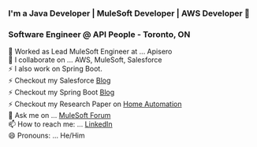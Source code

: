 ### I'm a Java Developer | MuleSoft Developer | AWS Developer  👋
### Software Engineer @ API People - Toronto, ON


🔭 Worked as Lead MuleSoft Engineer at ... Apisero <br/>
👯 I collaborate on ... AWS, MuleSoft, Salesforce<br/>
⚡ I also work on Spring Boot. <br/>
⚡ Checkout my Salesforce [Blog](https://apisero.com/create-custom-objects-in-salesforce/) <br/>
⚡ Checkout my Spring Boot [Blog](https://medium.com/@rahuldusaje) <br/>
⚡ Checkout my Research Paper on [Home Automation](https://www.ijitee.org/wp-content/uploads/papers/v8i6/E3143038519.pdf)<br/>
💬 Ask me on ... [MuleSoft Forum](https://help.mulesoft.com/s/profile/0052T00000CGXqMQAX)<br/>
📫 How to reach me: ... [LinkedIn](https://www.linkedin.com/feed/) <br/>
😄 Pronouns: ... He/Him<br/>
